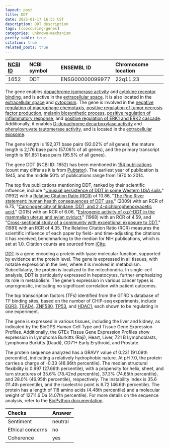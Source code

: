 ```yaml
---
layout: post
title: DDT
date: 2025-01-17 16:55 CST
description: DDT description
tags: [cooccuring-genes]
categories: unknown-mechanism
pretty_table: true
citation: true
related_posts: true
---
```




| [NCBI ID](https://www.ncbi.nlm.nih.gov/gene/1652) | NCBI symbol | ENSEMBL ID | Chromosome location |
| :-------- | :------- | :-------- | :------- |
| 1652  | DDT | ENSG00000099977 | 22q11.23 |



The gene enables [dopachrome isomerase activity](https://amigo.geneontology.org/amigo/term/GO:0004167) and [cytokine receptor binding](https://amigo.geneontology.org/amigo/term/GO:0005126), and is active in the [extracellular space](https://amigo.geneontology.org/amigo/term/GO:0005615). It is also located in the [extracellular space](https://amigo.geneontology.org/amigo/term/GO:0005615) and [cytoplasm](https://amigo.geneontology.org/amigo/term/GO:0005737). The gene is involved in the [negative regulation of macrophage chemotaxis](https://amigo.geneontology.org/amigo/term/GO:0010760), [positive regulation of tumor necrosis factor production](https://amigo.geneontology.org/amigo/term/GO:0032760), [melanin biosynthetic process](https://amigo.geneontology.org/amigo/term/GO:0042438), [positive regulation of inflammatory response](https://amigo.geneontology.org/amigo/term/GO:0050729), and [positive regulation of ERK1 and ERK2 cascade](https://amigo.geneontology.org/amigo/term/GO:0070374). Additionally, it enables [D-dopachrome decarboxylase activity](https://amigo.geneontology.org/amigo/term/GO:0033981) and [phenylpyruvate tautomerase activity](https://amigo.geneontology.org/amigo/term/GO:0050178), and is located in the [extracellular exosome](https://amigo.geneontology.org/amigo/term/GO:0070062).


The gene length is 192,371 base pairs (92.02% of all genes), the mature length is 2,176 base pairs (57.06% of all genes), and the primary transcript length is 191,851 base pairs (95.5% of all genes).


The gene DDT (NCBI ID: 1652) has been mentioned in [154 publications](https://pubmed.ncbi.nlm.nih.gov/?term=%22DDT%22) (count may differ as it is from [Pubtator](https://academic.oup.com/nar/article/47/W1/W587/5494727)). The earliest year of publication is 1945, and the middle 50% of publications range from 1970 to 2014.


The top five publications mentioning DDT, ranked by their scientific influence, include "[Unusual persistence of DDT in some Western USA soils.](https://pubmed.ncbi.nlm.nih.gov/1536998)" (1992) with a [Relative Citation Ratio (RCR)](https://journals.plos.org/plosbiology/article?id=10.1371/journal.pbio.1002541) of 10.86, "[The Pine River statement: human health consequences of DDT use.](https://pubmed.ncbi.nlm.nih.gov/19750098)" (2009) with an RCR of 6.75, "[Carcinogenicity of lindane, DDT, and 2,4-dichlorophenoxyacetic acid.](https://pubmed.ncbi.nlm.nih.gov/26111929)" (2015) with an RCR of 6.06, "[Estrogenic activity of o,p'-DDT in the mammalian uterus and avian oviduct.](https://pubmed.ncbi.nlm.nih.gov/5677532)" (1968) with an RCR of 4.59, and "[Cross-sectional study of a community with exceptional exposure to DDT.](https://pubmed.ncbi.nlm.nih.gov/6971946)" (1981) with an RCR of 4.35. The Relative Citation Ratio (RCR) measures the scientific influence of each paper by field- and time-adjusting the citations it has received, benchmarking to the median for NIH publications, which is set at 1.0. Citation counts are sourced from [iCite](https://icite.od.nih.gov).


[DDT](https://www.proteinatlas.org/ENSG00000099977-DDT) is a gene encoding a protein with lyase molecular function, supported by evidence at the protein level. The gene is expressed in all tissues, with notable expression in the liver, where it is involved in metabolism. Subcellularly, the protein is localized to the mitochondria. In single-cell analysis, DDT is particularly expressed in hepatocytes, further emphasizing its role in metabolism. The gene's expression in various cancer types is unprognostic, indicating no significant correlation with patient outcomes.


The top transcription factors (TFs) identified from the GTRD's database of TF binding sites, based on the number of CHIP-seq experiments, include [EGR3](https://www.ncbi.nlm.nih.gov/gene/1960), [TEAD4](https://www.ncbi.nlm.nih.gov/gene/7004), [ZNF580](https://www.ncbi.nlm.nih.gov/gene/51157), [TP53](https://www.ncbi.nlm.nih.gov/gene/7157), and [HDAC1](https://www.ncbi.nlm.nih.gov/gene/3065), each shown to be regulating in one experiment.





The gene is expressed in various tissues, including the liver and kidney, as indicated by the BioGPS Human Cell Type and Tissue Gene Expression Profiles. Additionally, the GTEx Tissue Gene Expression Profiles show expression in Lymphoma Burkitts (Raji), Heart, Liver, 721 B Lymphoblasts, Lymphoma Burkitts (Daudi), CD71+ Early Erythroid, and Prostate.




The protein sequence analyzed has a GRAVY value of 0.231 (91.09th percentile), indicating a relatively hydrophobic nature. At pH 7.0, the protein carries a charge of -0.33 (48.96th percentile). The median structural flexibility is 0.997 (27.66th percentile), with a propensity for helix, sheet, and turn structures of 35.6% (78.42nd percentile), 37.3% (74.65th percentile), and 28.0% (46.95th percentile), respectively. The instability index is 35.6 (11.4th percentile), and the isoelectric point is 6.72 (46.6th percentile). The protein has a length of 118 amino acids (4.48th percentile) and a molecular weight of 12711.6 Da (4.07th percentile). For more details on the sequence analysis, refer to the [BioPython documentation](https://biopython.org/docs/1.75/api/Bio.SeqUtils.ProtParam.html).





| Checks    | Answer |
| :-------- | :------- |
| Sentiment  | neutral   |
| Ethical concerns | no     |
| Coherence    | yes    |